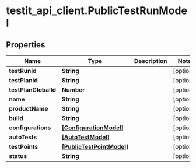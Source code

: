 # testit_api_client.PublicTestRunModel

## Properties

Name | Type | Description | Notes
------------ | ------------- | ------------- | -------------
**testRunId** | **String** |  | [optional] 
**testPlanId** | **String** |  | [optional] 
**testPlanGlobalId** | **Number** |  | [optional] 
**name** | **String** |  | [optional] 
**productName** | **String** |  | [optional] 
**build** | **String** |  | [optional] 
**configurations** | [**[ConfigurationModel]**](ConfigurationModel.md) |  | [optional] 
**autoTests** | [**[AutoTestModel]**](AutoTestModel.md) |  | [optional] 
**testPoints** | [**[PublicTestPointModel]**](PublicTestPointModel.md) |  | [optional] 
**status** | **String** |  | [optional] 


